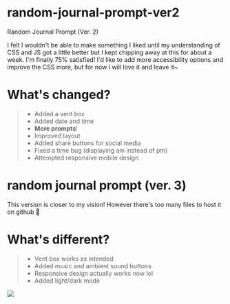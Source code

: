 # random-journal-prompt-ver2
Random Journal Prompt (Ver. 2)

I felt I wouldn't be able to make something I liked until my understanding of CSS and JS got a little better but I kept chipping away at this for about a week. I'm finally 75% satisfied! I'd like to add more accessibility options and improve the CSS more, but for now I will love it and leave it~

# What's changed?
>- Added a vent box
>- Added date and time
>- **More prompts**!
>- Improved layout
>- Added share buttons for social media
>- Fixed a time bug (displaying am instead of pm)
>- Attempted responsive mobile design

# random journal prompt (ver. 3)

This version is closer to my vision! However there's too many files to host it on github 🥲

# What's different?
>- Vent box works as intended
>- Added music and ambient sound buttons
>- Responsive design actually works now lol
>- Added light/dark mode

<img src="https://github.com/user-attachments/assets/d34228ba-369f-4565-85bf-08b26df7df17">
